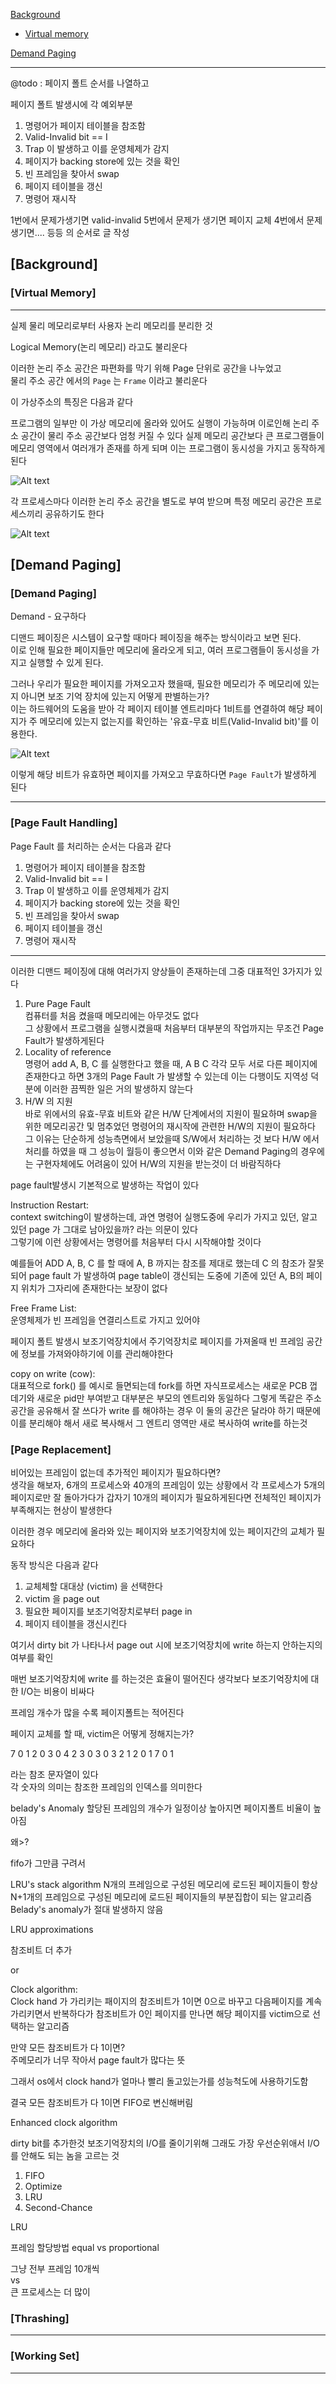 [Background](#background)   
  - [Virtual memory](#virtual-memory)      

[Demand Paging](#demand-paging) 

---

@todo : 페이지 폴트 순서를 나열하고

  페이지 폴트 발생시에 각 예외부분
1. 명령어가 페이지 테이블을 참조함   
2. Valid-Invalid bit == I   
3. Trap 이 발생하고 이를 운영체제가 감지   
4. 페이지가 backing store에 있는 것을 확인   
5. 빈 프레임을 찾아서 swap   
6. 페이지 테이블을 갱신   
7. 명령어 재시작 

1번에서 문제가생기면 valid-invalid
5번에서 문제가 생기면 페이지 교체
4번에서 문제생기면....
등등 의 순서로 글 작성

## [Background]

### [Virtual Memory]
---
실제 물리 메모리로부터 사용자 논리 메모리를 분리한 것   

Logical Memory(논리 메모리) 라고도 불리운다   

이러한 논리 주소 공간은 파편화를 막기 위해 Page 단위로 공간을 나누었고   
물리 주소 공간 에서의 `Page` 는 `Frame` 이라고 불리운다   

이 가상주소의 특징은 다음과 같다   

프로그램의 일부만 이 가상 메모리에 올라와 있어도 실행이 가능하며 이로인해 논리 주소 공간이 물리 주소 공간보다 엄청 커질 수 있다
실제 메모리 공간보다 큰 프로그램들이 메모리 영역에서 여러개가 존재를 하게 되며 이는 프로그램이 동시성을 가지고 동작하게 된다   

![Alt text](images/virtualmemory.png)


각 프로세스마다 이러한 논리 주소 공간을 별도로 부여 받으며 특정 메모리 공간은 프로세스끼리 공유하기도 한다   

![Alt text](images/sharedmemory.png)   

## [Demand Paging]

### [Demand Paging]

Demand - 요구하다

디맨드 페이징은 시스템이 요구할 때마다 페이징을 해주는 방식이라고 보면 된다.   
이로 인해 필요한 페이지들만 메모리에 올라오게 되고, 여러 프로그램들이 동시성을 가지고 실행할 수 있게 된다.

그러나 우리가 필요한 페이지를 가져오고자 했을때, 필요한 메모리가 주 메모리에 있는지 아니면 보조 기억 장치에 있는지 어떻게 판별하는가?   
이는 하드웨어의 도움을 받아 각 페이지 테이블 엔트리마다 1비트를 연결하여 해당 페이지가 주 메모리에 있는지 없는지를 확인하는 '유효-무효 비트(Valid-Invalid bit)'를 이용한다.

![Alt text](images/valid_invalid.png)   

이렇게 해당 비트가 유효하면 페이지를 가져오고 무효하다면 `Page Fault`가 발생하게 된다

---

### [Page Fault Handling]

Page Fault 를 처리하는 순서는 다음과 같다      

1. 명령어가 페이지 테이블을 참조함   
2. Valid-Invalid bit == I   
3. Trap 이 발생하고 이를 운영체제가 감지   
4. 페이지가 backing store에 있는 것을 확인   
5. 빈 프레임을 찾아서 swap   
6. 페이지 테이블을 갱신   
7. 명령어 재시작   

---

이러한 디맨드 페이징에 대해 여러가지 양상들이 존재하는데 그중 대표적인 3가지가 있다   

1. Pure Page Fault   
  컴퓨터를 처음 켰을때 메모리에는 아무것도 없다   
  그 상황에서 프로그램을 실행시켰을때 처음부터 대부분의 작업까지는 무조건 Page Fault가 발생하게된다   
2. Locality of reference   
  명령어 add A, B, C 를 실행한다고 했을 때, A B C 각각 모두 서로 다른 페이지에 존재한다고 하면 3개의 Page Fault 가 발생할 수 있는데 이는 다행이도 지역성 덕분에 이러한 끔찍한 일은 거의 발생하지 않는다   
3. H/W 의 지원   
  바로 위에서의 유효-무효 비트와 같은 H/W 단계에서의 지원이 필요하며 swap을 위한 메모리공간 및 멈추었던 명령어의 재시작에 관련한 H/W의 지원이 필요하다    
  그 이유는 단순하게 성능측면에서 보았을때 S/W에서 처리하는 것 보다 H/W 에서 처리를 하였을 때 그 성능이 월등이 좋으면서 이와 같은 Demand Paging의 경우에는 구현자체에도 어려움이 있어 H/W의 지원을 받는것이 더 바람직하다   

page fault발생시 기본적으로 발생하는 작업이 있다

Instruction Restart:   
  context switching이 발생하는데, 과연 명령어 실행도중에 우리가 가지고 있던, 알고 있던 page 가 그대로 남아있을까? 라는 의문이 있다   
  그렇기에 이런 상황에서는 명령어를 처음부터 다시 시작해야할 것이다
  
  예를들어 ADD A, B, C 를 할 때에
  A, B 까지는 참조를 제대로 했는데 C 의 참조가 잘못되어 page fault 가 발생하여 page table이 갱신되는 도중에 기존에 있던 A, B의 페이지 위치가 그자리에 존재한다는 보장이 없다

Free Frame List:   
  운영체제가 빈 프레임을 연결리스트로 가지고 있어야

  페이지 폴트 발생시 보조기억장치에서 주기억장치로 페이지를 가져올때 빈 프레임 공간에 정보를 가져와야하기에 이를 관리해야한다

copy on write (cow):   
  대표적으로 fork() 를 예시로 들면되는데 fork를 하면 자식프로세스는 새로운 PCB 껍데기와 새로운 pid만 부여받고 대부분은 부모의 엔트리와 동일하다 그렇게 똑같은 주소공간을 공유해서 잘 쓰다가 write 를 해야하는 경우 이 둘의 공간은 달라야 하기 때문에 이를 분리해야 해서 새로 복사해서 그 엔트리 영역만 새로 복사하여 write를 하는것 


### [Page Replacement]

비어있는 프레임이 없는데 추가적인 페이지가 필요하다면?     
생각을 해보자, 6개의 프로세스와 40개의 프레임이 있는 상황에서 각 프로세스가 5개의 페이지로만 잘 돌아가다가 갑자기 10개의 페이지가 필요하게된다면 
전체적인 페이지가 부족해지는 현상이 발생한다

이러한 경우 메모리에 올라와 있는 페이지와  보조기억장치에 있는 페이지간의 교체가 필요하다

동작 방식은 다음과 같다

1. 교체체할  대대상  (victim) 을 선택한다
2. victim 을 page out
3. 필요한 페이지를 보조기억장치로부터 page in
4. 페이지 테이블을 갱신시킨다

여기서 dirty bit 가 나타나서 page out 시에 보조기억장치에 write 하는지 안하는지의 여부를 확인   

매번 보조기억장치에 write 를 하는것은 효율이 떨어진다 생각보다 보조기억장치에 대한 I/O는 비용이 비싸다

프레임 개수가 많을 수록 페이지폴트는 적어진다

페이지 교체를 할 때, victim은 어떻게 정해지는가?

7 0 1 2 0 3 0 4 2 3 0 3 0 3 2 1 2 0 1 7 0 1

라는 참조 문자열이 있다   
각 숫자의 의미는 참조한 프레임의 인덱스를 의미한다   

belady's Anomaly
  할당된 프레임의 개수가 일정이상 높아지면 페이지폴트 비율이 높아짐

왜>?

fifo가 그만큼 구려서


LRU's stack algorithm
  N개의 프레임으로 구성된 메모리에 로드된 페이지들이 항상 N+1개의 프레임으로 구성된 메모리에 로드된 페이지들의 부분집합이 되는 알고리즘   
  Belady's anomaly가 절대 발생하지 않음   

LRU approximations

참조비트 더 추가

or 

Clock algorithm:   
  Clock hand 가 가리키는 패이지의 참조비트가 1이면 0으로 바꾸고 다음페이지를 계속 가리키면서 반복하다가 참조비트가 0인 페이지를 만나면 해당 페이지를 victim으로 선택하는 알고리즘

만약 모든 참조비트가 다 1이면?   
주메모리가 너무 작아서 page fault가 많다는 뜻   

그래서 os에서 clock hand가 얼마나 빨리 돌고있는가를 성능척도에 사용하기도함   

결국 모든 참조비트가 다 1이면 FIFO로 변신해버림

Enhanced clock algorithm

dirty bit를 추가한것
보조기억장치의 I/O를 줄이기위해 그래도 가장 우선순위애서 I/O를 안해도 되는 놈을 고르는 것   

1. FIFO
2. Optimize
3. LRU
4. Second-Chance

LRU 

프레임 할당방법
equal vs proportional

그냥 전부 프레임 10개씩   
vs   
큰 프로세스는 더 많이   

### [Thrashing]




---

### [Working Set]
 
---





